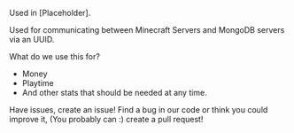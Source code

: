 Used in [Placeholder].

Used for communicating between Minecraft Servers and MongoDB servers via an UUID.

What do we use this for?
- Money
- Playtime
- And other stats that should be needed at any time.

Have issues, create an issue! Find a bug in our code or think you could improve it, (You probably can :) create a pull request!
